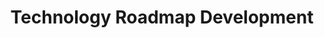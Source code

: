 ---
layout: sub-service
order: 7
title: "Technology Roadmap Development"
parent: "New Business Support"
description: "SLKone's Technology Roadmap Development services strategically plan your technology investments to align with your business objectives and drive innovation."
intro: "[Introductory text from Siteplanning-SLKone.md aligned with Technology Roadmap Development.]"
approach: "We work closely with your IT and business teams to assess your current technology landscape. Through thorough analysis and strategic prioritization, we develop a comprehensive technology roadmap that outlines key initiatives, timelines, and resource allocations to achieve your long-term goals."
intro: "SLKone's Technology Roadmap Development services provide a strategic plan for technology investments that align with business objectives and drive innovation."
focus_areas:
  - title: "Current Technology Assessment"
    content: "Evaluate your existing technology infrastructure to identify strengths and areas for improvement."
  - title: "Strategic Prioritization"
    content: "Prioritize technology initiatives based on business impact and alignment with strategic objectives."
  - title: "Roadmap Development"
    content: "Create a detailed technology roadmap that outlines the steps needed to achieve your technological goals."
  - title: "Integration Planning"
    content: "Plan the integration of new technologies with existing systems to ensure seamless operations."
  - title: "Resource Allocation"
    content: "Determine the necessary resources, including budget and personnel, to execute the technology roadmap effectively."
why_choose:
  - "Strategic Alignment of Technology and Business Goals"
  - "Comprehensive Technology Assessments"
  - "Expertise in Roadmap Planning and Execution"
  - "Customized Roadmaps Tailored to Your Needs"
  - "Proven Track Record in Technology Strategy"
cta: "Contact us to develop a strategic Technology Roadmap that supports your business growth and technological advancement."
icon: "fa-map"
color: "coral"
image: "/assets/images/backgrounds/technology-roadmap-development.webp"
permalink: /services/digital-strategy-and-technology/technology-roadmap-development
redirect: /services/digital-strategy-and-technology/technology-roadmap-development
---